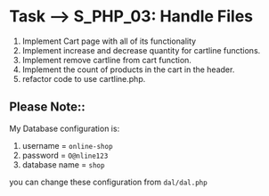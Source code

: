 # Task --> S_PHP_03: Handle Files

1. Implement Cart page with all of its functionality
2. Implement increase and decrease quantity for cartline functions.
3. Implement remove cartline from cart function.
4. Implement the count of products in the cart in the header.
5. refactor code to use cartline.php.

## Please Note::
   My Database configuration is:
   1. username = `online-shop`
   2. password = `O@nline123`
   3. database name = `shop`

  you can change these configuration from `dal/dal.php`
